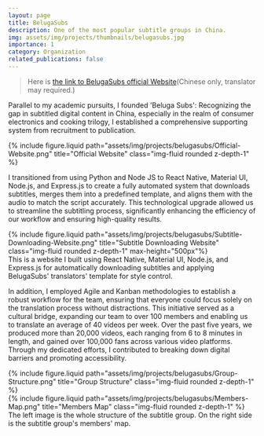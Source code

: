 ```yaml
---
layout: page
title: BelugaSubs
description: One of the most popular subtitle groups in China.
img: assets/img/projects/thumbnails/belugasubs.jpg
importance: 1
category: Organization
related_publications: false
---
```


> Here is [the link to BelugaSubs official Website](https://www.belugasubs.com/)(Chinese only, translator may required.)

Parallel to my academic pursuits, I founded 'Beluga Subs': Recognizing the gap in subtitled digital content in China, especially in the realm of consumer electronics and cooking trilogy, I established a comprehensive supporting system from recruitment to publication.

<div class="row">
    <div class="col-sm mt-3 mt-md-0">
        {% include figure.liquid path="assets/img/projects/belugasubs/Official-Website.png" title="Official Website" class="img-fluid rounded z-depth-1" %}
    </div>
</div>

I transitioned from using Python and Node JS to React Native, Material UI, Node.js, and Express.js to create a fully automated system that downloads subtitles, merges them into a predefined template, and aligns them with the audio to match the script accurately. This technological upgrade allowed us to streamline the subtitling process, significantly enhancing the efficiency of our workflow and ensuring high-quality results.

<div class="row">
    <div class="col-sm mt-3 mt-md-0">
        {% include figure.liquid path="assets/img/projects/belugasubs/Subtitle-Downloading-Website.png" title="Subtitle Downloading Website" class="img-fluid rounded z-depth-1" max-height="500px"%}
    </div>
</div>
<div class="caption">
    This is a website I built using React Native, Material UI, Node.js, and Express.js for automatically downloading subtitles and applying BelugaSubs' translators' template for style control.
</div>

In addition, I employed Agile and Kanban methodologies to establish a robust workflow for the team, ensuring that everyone could focus solely on the translation process without distractions. This initiative served as a cultural bridge, expanding our team to over 100 members and enabling us to translate an average of 40 videos per week. Over the past five years, we produced more than 20,000 videos, each ranging from 6 to 8 minutes in length, and gained over 100,000 fans across various video platforms. Through my dedicated efforts, I contributed to breaking down digital barriers and promoting accessibility.

<div class="row">
    <div class="col-sm mt-3 mt-md-0">
        {% include figure.liquid path="assets/img/projects/belugasubs/Group-Structure.png" title="Group Structure" class="img-fluid rounded z-depth-1" %}
    </div>
    <div class="col-sm mt-3 mt-md-0">
        {% include figure.liquid path="assets/img/projects/belugasubs/Members-Map.png" title="Members Map" class="img-fluid rounded z-depth-1" %}
    </div>
</div>
<div class="caption">
    The left image is the whole structure of the subtitle group. On the right side is the subtitle group's members' map.
</div>
